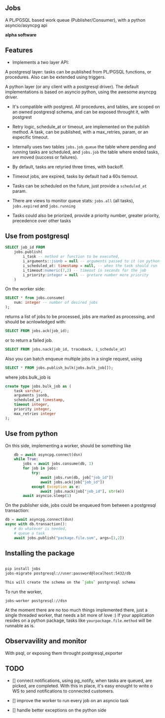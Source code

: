 ## Jobs

A PL/PGSQL based work queue (Publisher/Consumer),
with a python asyncio/asyncpg api

**alpha software**

## Features

- Implements a two layer API:

A postgresql layer: tasks can be published from PL/PGSQL functions,
or procedures. Also can be extended using triggers.

A python layer (or any client with a postgresql driver). The default
implementations is based on asyncio python, using the awesome
asyncpg driver.

- It's compatible with postgrest. All procedures, and tables, are scoped
  on an owned postgresql schema, and can be exposed throught it, with postgrest

- Retry logic, schedule_at or timeout, are implemented on the
  publish method. A task, can be published, with a max_retries, param,
  or an especific timeout.

- Internally uses two tables `jobs.job_queue` the table where pending and
  running tasks are scheduled, and `jobs.job` the table where ended tasks,
  are moved (success or failures).

- By default, tasks are retyried three times, with backoff.

- Timeout jobs, are expired, tasks by default had a 60s tiemout.

- Tasks can be scheduled on the future, just provide a `scheduled_at` param.

- There are views to monitor queue stats: `jobs.all` (all tasks),
  `jobs.expired` and `jobs.running`

- Tasks could also be priorized, provide a priority number, greater priority,
  precedence over other tasks

## Use from postgresql

```sql
SELECT job_id FROM
    jobs.publish(
        i_task -- method or function to be executed,
        i_arguments::jsonb = null -- arguments passed to it (on python {args:[], kwargs:{}}),
        i_scheduled_at: timestamp = null, -- when the task should run
        i_timeout:numeric(7,2) -- timeout in seconds for the job
        i_priority:integer = null -- gretare number more priority
    )
```

On the worker side:

```sql
SELECT * from jobs.consume(
    num: integer -- number of desired jobs
);
```

returns a list of jobs to be processed, jobs are marked as processing,
and should be acnlowledged with:

```sql
SELECT FROM jobs.ack(job_id);
```

or to return a failed job.

```sql
SELECT FROM jobs.nack(job_id, traceback, i_schedule_at)
```

Also you can batch enqueue multiple jobs in a single request, using

```sql
SELECT * FROM jobs.publish_bulk(jobs.bulk_job[]);
```

where jobs.bulk_job is

```sql
create type jobs.bulk_job as (
    task varchar,
    arguments jsonb,
    scheduled_at timestamp,
    timeout integer,
    priority integer,
    max_retries integer
);
```

## Use from python

On this side, implementing a worker, should be something like

```python
    db = await asyncpg.connect(dsn)
    while True:
        jobs = await jobs.consume(db, 1)
        for job in jobs:
            try:
                await jobs.run(db, job["job_id"])
                await jobs.ack(job["job_id"])
            except Exception as e:
                await jobs.nack(job["job_id"], str(e))
        await asyncio.sleep(1)
```

On the publisher side, jobs could be enqueued from between a
postgresql transaction:

```python
db = await asyncpg.connect(dsn)
async with db.transaction():
    # do whatever is needed,
    # queue a task
    await jobs.publish("package.file.sum", args=[1,2])
```

## Installing the package

```bash

pip install jobs
jobs-migrate postgresql://user:password@localhost:5432/db

This will create the schema on the `jobs` postgresql schema

```

To run the worker,

```
jobs-worker postgresql://dsn
```

At the moment there are no too much things implemented there,
just a single threaded worker, that needs a bit more of love :)
If your application resides on a python package,
tasks like `yourpackage.file.method` will be runnable as is.

## Observavility and monitor

With psql, or exposing them throught postgresql_exporter

## TODO

- [] connect notifications, using pg_notify, when tasks are queued,
  are picked, are completed. With this in place, it's easy
  enought to write o WS to send notifications to connected customers.

- [] improve the worker to run every job on an asyncio task

- [] handle better exceptions on the python side
